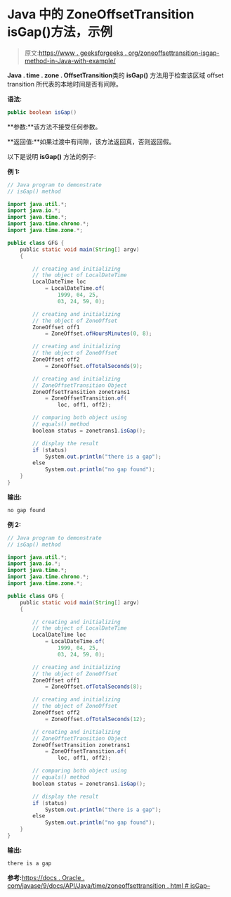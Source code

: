 # Java 中的 ZoneOffsetTransition isGap()方法，示例

> 原文:[https://www . geeksforgeeks . org/zoneoffsettransition-isgap-method-in-Java-with-example/](https://www.geeksforgeeks.org/zoneoffsettransition-isgap-method-in-java-with-example/)

**Java . time . zone . OffsetTransition**类的 **isGap()** 方法用于检查该区域 offset transition 所代表的本地时间是否有间隙。

**语法:**

```java
public boolean isGap()
```

**参数:**该方法不接受任何参数。

**返回值:**如果过渡中有间隙，该方法返回真，否则返回假。

以下是说明 **isGap()** 方法的例子:

**例 1:**

```java
// Java program to demonstrate
// isGap() method

import java.util.*;
import java.io.*;
import java.time.*;
import java.time.chrono.*;
import java.time.zone.*;

public class GFG {
    public static void main(String[] argv)
    {

        // creating and initializing
        // the object of LocalDateTime
        LocalDateTime loc
            = LocalDateTime.of(
                1999, 04, 25,
                03, 24, 59, 0);

        // creating and initializing
        // the object of ZoneOffset
        ZoneOffset off1
            = ZoneOffset.ofHoursMinutes(0, 8);

        // creating and initializing
        // the object of ZoneOffset
        ZoneOffset off2
            = ZoneOffset.ofTotalSeconds(9);

        // creating and initializing
        // ZoneOffsetTransition Object
        ZoneOffsetTransition zonetrans1
            = ZoneOffsetTransition.of(
                loc, off1, off2);

        // comparing both object using
        // equals() method
        boolean status = zonetrans1.isGap();

        // display the result
        if (status)
            System.out.println("there is a gap");
        else
            System.out.println("no gap found");
    }
}
```

**输出:**

```java
no gap found

```

**例 2:**

```java
// Java program to demonstrate
// isGap() method

import java.util.*;
import java.io.*;
import java.time.*;
import java.time.chrono.*;
import java.time.zone.*;

public class GFG {
    public static void main(String[] argv)
    {

        // creating and initializing
        // the object of LocalDateTime
        LocalDateTime loc
            = LocalDateTime.of(
                1999, 04, 25,
                03, 24, 59, 0);

        // creating and initializing
        // the object of ZoneOffset
        ZoneOffset off1
            = ZoneOffset.ofTotalSeconds(8);

        // creating and initializing
        // the object of ZoneOffset
        ZoneOffset off2
            = ZoneOffset.ofTotalSeconds(12);

        // creating and initializing
        // ZoneOffsetTransition Object
        ZoneOffsetTransition zonetrans1
            = ZoneOffsetTransition.of(
                loc, off1, off2);

        // comparing both object using
        // equals() method
        boolean status = zonetrans1.isGap();

        // display the result
        if (status)
            System.out.println("there is a gap");
        else
            System.out.println("no gap found");
    }
}
```

**输出:**

```java
there is a gap

```

**参考:**[https://docs . Oracle . com/javase/9/docs/API/Java/time/zoneoffsettransition . html # isGap–](https://docs.oracle.com/javase/9/docs/api/java/time/zone/ZoneOffsetTransition.html#isGap--)